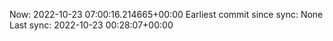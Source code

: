 Now: 2022-10-23 07:00:16.214665+00:00 Earliest commit since sync: None Last sync: 2022-10-23 00:28:07+00:00
